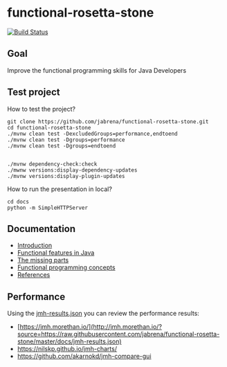 # functional-rosetta-stone

[![Build Status](https://travis-ci.org/jabrena/functional-rosetta-stone.svg?branch=master)](https://travis-ci.org/jabrena/functional-rosetta-stone)

## Goal

Improve the functional programming skills for Java Developers

## Test project

How to test the project?

```
git clone https://github.com/jabrena/functional-rosetta-stone.git
cd functional-rosetta-stone
./mvnw clean test -DexcludedGroups=performance,endtoend
./mvnw clean test -Dgroups=performance
./mvnw clean test -Dgroups=endtoend


./mvnw dependency-check:check
./mwnw versions:display-dependency-updates
./mvnw versions:display-plugin-updates 
```

How to run the presentation in local?

```
cd docs
python -m SimpleHTTPServer
```

## Documentation

- [Introduction](docs/1.Introduction.md)
- [Functional features in Java](docs/2.Functional-features-on-Java.md)
- [The missing parts](docs/3.The-missing-parts.md)
- [Functional programming concepts](docs/4.Functional-programming-concepts.md)
- [References](docs/99.References.md)


## Performance

Using the [jmh-results.json](https://github.com/jabrena/functional-rosetta-stone/blob/master/docs/jmh-results.json) 
you can review the performance results: 

- [https://jmh.morethan.io/](http://jmh.morethan.io/?source=https://raw.githubusercontent.com/jabrena/functional-rosetta-stone/master/docs/jmh-results.json)
- https://nilskp.github.io/jmh-charts/
- https://github.com/akarnokd/jmh-compare-gui

